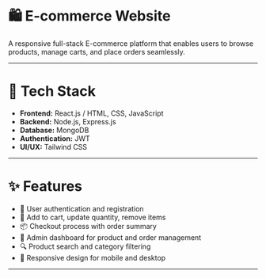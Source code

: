 # 🛍️ E-commerce Website

A responsive full-stack E-commerce platform that enables users to browse products, manage carts, and place orders seamlessly.

---

# 🧪 Tech Stack

- **Frontend:** React.js / HTML, CSS, JavaScript  
- **Backend:** Node.js, Express.js  
- **Database:** MongoDB  
- **Authentication:** JWT  
- **UI/UX:** Tailwind CSS

---

# ✨ Features

- 🔐 User authentication and registration  
- 🛒 Add to cart, update quantity, remove items  
- 📦 Checkout process with order summary  
- 📂 Admin dashboard for product and order management  
- 🔍 Product search and category filtering  
- 📱 Responsive design for mobile and desktop

---
